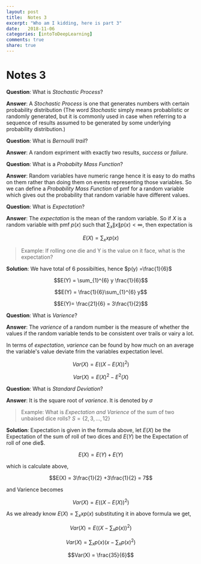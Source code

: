 ```yaml
---
layout: post
title:  Notes 3
excerpt: "Who am I kidding, here is part 3"
date:   2018-11-06
categories: [intoToDeepLearning]
comments: true
share: true
---
```


# Notes 3

**Question**: What is *Stochastic Process*?

**Answer**: A *Stochastic Process* is one that generates numbers with certain probability distribution (The word *Stochastic* simply means probablistic or randomly generated, but it is commonly used in case when referring to a sequence of results assumed to be generated by some underlying probability distribution.)

**Question**: What is *Bernoulli trail*?

**Answer**: A random expriment with exactly two results, *success* or *failure*. 

**Question**: What is a *Probabilty Mass Function*?

**Answer**: Random variables have numeric range hence it is easy to do maths on them rather than doing them on events representing those variables. So we can define a *Probability Mass Function* of pmf for a random variable which gives out the probability that random variable have different values.

**Question**: What is *Expectation*?

**Answer**: The *expectation* is the mean of the random variable. So if $X$ is a random variable with pmf $p(x)$ such that $\sum_x\|x\|p(x) < \infty$, then expectation is 

$$E(X) = \sum_xx p(x)$$

>Example: If rolling one die and Y is the value on it face, what is the expectation?

**Solution**: We have total of 6 possibilties, hence $p(y) =\frac{1}{6}$

$$E(Y) = \sum_{1}^{6} y \frac{1}{6}$$

$$E(Y) = \frac{1}{6}\sum_{1}^{6} y$$

$$E(Y)= \frac{21}{6} = 3\frac{1}{2}$$


**Question**: What is *Varience*?

**Answer**: The *varience* of a random number is the measure of whether the values if the random variable tends to be consistent over trails or vairy a lot. 

In terms of *expectation*, *varience* can be found by how much on an average the variable's value deviate frim the variables expectation level.

$$Var(X) = E((X-E(X))^2)$$

$$Var(X)= E(X)^2 - E^2(X)$$

**Question**: What is *Standard Deviation*?

**Answer**: It is the square root of *varience*. It is denoted by $\sigma$


>Example: What is *Expectation and Varience* of the sum of two unbaised dice rolls? $S = \{2,3,...,12\}$


**Solution**: Expectation is given in the formula above, let $E(X)$ be the Expectation of the sum of roll of two dices and $E(Y)$ be the Expectation of roll of one die$.


$$E(X) = E(Y) + E(Y)$$ 

which is calculate above, 

$$E(X) = 3\frac{1}{2} +3\frac{1}{2} = 7$$

and Varience becomes

$$Var(X) = E((X-E(X))^2)$$

As we already know $E(X) = \sum_xx p(x)$ substituting it in above formula we get,

$$Var(X) = E((X -\sum_xp(x))^2)$$

$$Var(X) = \sum_x p(x)(x-\sum_xp(x)^2)$$

$$Var(X) = \frac{35}{6}$$
